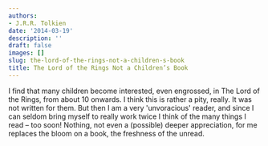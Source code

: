 ```yaml
---
authors:
- J.R.R. Tolkien
date: '2014-03-19'
description: ''
draft: false
images: []
slug: the-lord-of-the-rings-not-a-children-s-book
title: The Lord of the Rings Not a Children’s Book
---
```


I find that many children become interested, even engrossed, in The Lord of the Rings, from about 10 onwards. I think this is rather a pity, really. It was not written for them. But then I am a very 'unvoracious' reader, and since I can seldom bring myself to really work twice I think of the many things I read – too soon! Nothing, not even a (possible) deeper appreciation, for me replaces the bloom on a book, the freshness of the unread.